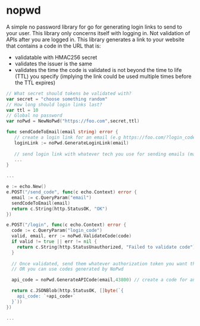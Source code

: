 # nopwd

A simple no password library for go for generating login links to send to your user. This library only concerns itself with logging in. Not validation of APIs after you are logged in.  This library generates a link to your website that contains a code in the URL that is:
* validatable with HMAC256 secret
* validates the issuer is the same
* validates the time the code is validated is not beyond the time to life (TTL) you specify (implying the link could be used multiple times before the TTL expires)

```go
// What secret should tokens be validated with?
var secret = "choose something random"
// How long should login links last?
var ttl = 10 
// Global no password
var noPwd = NewNoPwd("https://foo.com",secret,ttl)

func sendCodeToEmail(email string) error {
   // create a login link for an email (e.g https://foo.com/?login_code=ABSDIMOIAd... )
   loginLink := noPwd.GenerateLoginLink(email)
   
   // send login link with whatever tech you use for sending emails (mailgun, etc.)
   ...
}

...

e := echo.New()
e.POST("/send_code", func(c echo.Context) error {
  email := c.QueryParam("email")
  sendCodeToEmail(email)
  return c.String(http.StatusOK, "OK")
})

e.POST("/login", func(c echo.Context) error {
  code := c.QueryParam("login_code")
  valid, email, err := noPwd.ValidateCode(code)
  if valid != true || err != nil {
    return c.String(http.StatusUnauthorized, "Failed to validate code")
  }
  
  // Once validated, send them whatever authorization token you want them to use for your api
  // OR you can use codes generated by NoPwd

  api_code = noPwd.GenerateAPICode(email,43800) // create a code for an email that lasts a month (defined in minutes)

  return c.JSONBlob(http.StatusOK, []byte(`{
    api_code: `+api_code+`
  }`))
})

...
````
